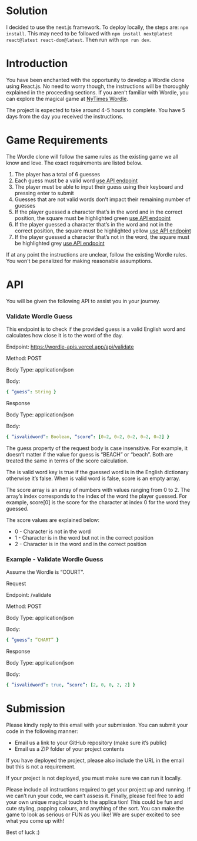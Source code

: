 # Solution

I decided to use the next.js framework. To deploy locally, the steps are: `npm install`. This may need to be followed with `npm install next@latest react@latest react-dom@latest`. Then run with `npm run dev`.

# Introduction

You have been enchanted with the opportunity to develop a Wordle clone using React.js. No need to worry though, the instructions will be thoroughly explained in the proceeding sections. If you aren’t familiar with Wordle, you
can explore the magical game at [NyTimes Wordle](https://www.nytimes.com/games/wordle/index.html).

The project is expected to take around 4-5 hours to complete. You have 5 days from the day you received the instructions.

# Game Requirements

The Wordle clone will follow the same rules as the existing game we all know and love. The exact requirements are listed below.

1. The player has a total of 6 guesses
2. Each guess must be a valid word [use API endpoint](https://wordle-apis.vercel.app/api/validate)
3. The player must be able to input their guess using their keyboard and pressing enter to submit
4. Guesses that are not valid words don’t impact their remaining number of guesses
5. If the player guessed a character that’s in the word and in the correct position, the square must be highlighted green [use API endpoint](https://wordle-apis.vercel.app/api/validate)
6. If the player guessed a character that’s in the word and not in the correct position, the square must be highlighted yellow [use API endpoint](https://wordle-apis.vercel.app/api/validate)
7. If the player guessed a character that’s not in the word, the square must be highlighted grey [use API endpoint](https://wordle-apis.vercel.app/api/validate)

If at any point the instructions are unclear, follow the existing Wordle rules. You won't be penalized for making reasonable assumptions.

# API

You will be given the following API to assist you in your journey.

### Validate Wordle Guess

This endpoint is to check if the provided guess is a valid English word and calculates how close it is to the word of the day.

Endpoint: https://wordle-apis.vercel.app/api/validate

Method: POST

Body Type: application/json

Body:

```yaml
{ ”guess”: String }
```

Response

Body Type: application/json

Body:

```yaml
{ ”isvalidword”: Boolean, ”score”: [0−2, 0−2, 0−2, 0−2, 0−2] }
```

The guess property of the request body is case insensitive. For example, it doesn’t matter if the value for guess is “BEACH” or “beach”. Both are treated the same in terms of the score calculation.

The is valid word key is true if the guessed word is in the English dictionary otherwise it’s false. When is valid word is false, score is an empty array.

The score array is an array of numbers with values ranging from 0 to 2. The array’s index corresponds to the index of the word the player guessed. For example, score[0] is the score for the character at index 0 for the word they guessed.

The score values are explained below:

-   0 - Character is not in the word
-   1 - Character is in the word but not in the correct position
-   2 - Character is in the word and in the correct position

### Example - Validate Wordle Guess

Assume the Wordle is “COURT”.

Request

Endpoint: /validate

Method: POST

Body Type: application/json

Body:

```yaml
{ ”guess”: ”CHART” }
```

Response

Body Type: application/json

Body:

```yaml
{ ”isvalidword”: true, ”score”: [2, 0, 0, 2, 2] }
```

# Submission

Please kindly reply to this email with your submission. You can submit your code in the following manner:

-   Email us a link to your GitHub repository (make sure it’s public)
-   Email us a ZIP folder of your project contents

If you have deployed the project, please also include the URL in the email but this is not a requirement.

If your project is not deployed, you must make sure we can run it locally.

Please include all instructions required to get your project up and running. If we can’t run your code, we can’t assess it.
Finally, please feel free to add your own unique magical touch to the applica tion! This could be fun and cute styling, popping colours, and anything of the sort. You can make the game to look as serious or FUN as you like! We are super excited to see what you come up with!

Best of luck :)
